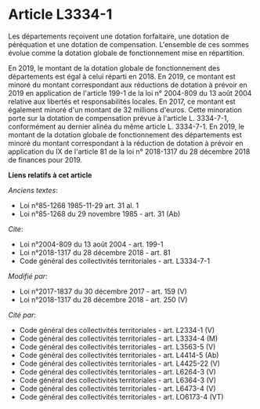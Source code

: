 # Article L3334-1

Les départements reçoivent une dotation forfaitaire, une dotation de péréquation et une dotation de compensation. L'ensemble
de ces sommes évolue comme la dotation globale de fonctionnement mise en répartition. 

En 2019, le montant de la dotation globale de fonctionnement des départements est égal à celui réparti en 2018. En 2019, ce
montant est minoré du montant correspondant aux réductions de dotation à prévoir en 2019 en application de l'article 199-1 de
la loi n° 2004-809 du 13 août 2004 relative aux libertés et responsabilités locales. En 2017, ce montant est également minoré
d'un montant de 32 millions d'euros. Cette minoration porte sur la dotation de compensation prévue à l'article L. 3334-7-1,
conformément au dernier alinéa du même article L. 3334-7-1. En 2019, le montant de la dotation globale de fonctionnement des
départements est minoré du montant correspondant à la réduction de dotation à prévoir en application du IX de l'article 81 de
la loi n° 2018-1317 du 28 décembre 2018 de finances pour 2019.

**Liens relatifs à cet article**

_Anciens textes_:

  - Loi n°85-1268 1985-11-29 art. 31 al. 1
  - Loi n°85-1268 du 29 novembre 1985 - art. 31 (Ab)

_Cite_:

  - Loi n°2004-809 du 13 août 2004 - art. 199-1
  - Loi n°2018-1317 du 28 décembre 2018 - art. 81
  - Code général des collectivités territoriales - art. L3334-7-1

_Modifié par_:

  - Loi n°2017-1837 du 30 décembre 2017 - art. 159 (V)
  - Loi n°2018-1317 du 28 décembre 2018 - art. 250 (V)

_Cité par_:

  - Code général des collectivités territoriales - art. L2334-1 (V)
  - Code général des collectivités territoriales - art. L3334-4 (M)
  - Code général des collectivités territoriales - art. L3563-5 (V)
  - Code général des collectivités territoriales - art. L4414-5 (Ab)
  - Code général des collectivités territoriales - art. L4425-22 (V)
  - Code général des collectivités territoriales - art. L6264-3 (V)
  - Code général des collectivités territoriales - art. L6364-3 (V)
  - Code général des collectivités territoriales - art. L6473-4 (V)
  - Code général des collectivités territoriales - art. LO6173-4 (VT)
